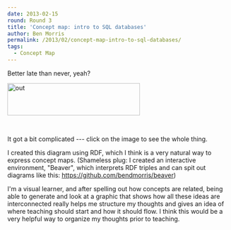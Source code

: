 ```yaml
---
date: 2013-02-15
round: Round 3
title: 'Concept map: intro to SQL databases'
author: Ben Morris
permalink: /2013/02/concept-map-intro-to-sql-databases/
tags:
  - Concept Map
---
```

Better late than never, yeah?

[<img alt="out" src="http://files.software-carpentry.org/training-course/2013/02/out-300x73.png" width="300" height="73" />][1]

&nbsp;

It got a bit complicated --- click on the image to see the whole thing.

I created this diagram using RDF, which I think is a very natural way to express concept maps. (Shameless plug: I created an interactive environment, "Beaver", which interprets RDF triples and can spit out diagrams like this: https://github.com/bendmorris/beaver)

I'm a visual learner, and after spelling out how concepts are related, being able to generate and look at a graphic that shows how all these ideas are interconnected really helps me structure my thoughts and gives an idea of where teaching should start and how it should flow. I think this would be a very helpful way to organize my thoughts prior to teaching.

 [1]: http://files.software-carpentry.org/training-course/2013/02/out.png
